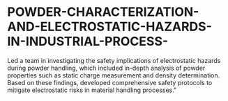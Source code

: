# POWDER-CHARACTERIZATION-AND-ELECTROSTATIC-HAZARDS-IN-INDUSTRIAL-PROCESS-
Led a team in investigating the safety implications of electrostatic hazards during powder handling, which included in-depth analysis of powder properties such as static charge measurement and density determination. Based on these findings, developed comprehensive safety protocols to mitigate electrostatic risks in material handling processes."
